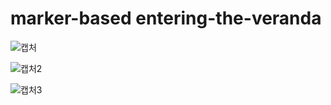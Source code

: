 # marker-based entering-the-veranda

![캡처](https://github.com/reliablebull/marker-based-entering-the-veranda/assets/32417871/1aaa9988-97cf-42b2-a2b8-7eaa7c8b9d26)


![캡처2](https://github.com/reliablebull/marker-based-entering-the-veranda/assets/32417871/9c8a30e6-c909-4d5d-8283-a5d0705ae057)


![캡처3](https://github.com/reliablebull/marker-based-entering-the-veranda/assets/32417871/86658daa-5a4b-46a3-952e-de03a161c922)
